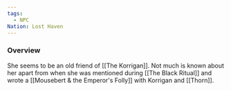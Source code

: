 ```yaml
---
tags:
  - NPC
Nation: Lost Haven
---
```


### Overview
She seems to be an old friend of [[The Korrigan]]. Not much is known about her apart from when she was mentioned during [[The Black Ritual]] and wrote a [[Mousebert & the Emperor's Folly]] with Korrigan and [[Thorn]].